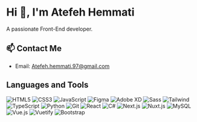 # Hi 👋, I'm Atefeh Hemmati
A passionate Front-End developer.

## 📫 Contact Me
- Email: Atefeh.hemmati.97@gmail.com

## Languages and Tools
![HTML5](https://img.shields.io/badge/-HTML5-E34F26?style=flat&logo=html5)
![CSS3](https://img.shields.io/badge/-CSS3-1572B6?style=flat&logo=css3)
![JavaScript](https://img.shields.io/badge/-JavaScript-F7DF1E?style=flat&logo=javascript)
![Figma](https://img.shields.io/badge/-Figma-F24E1E?style=flat&logo=figma)
![Adobe XD](https://img.shields.io/badge/-XD-FF61F6?style=flat&logo=adobe-xd)
![Sass](https://img.shields.io/badge/-Sass-CC6699?style=flat&logo=sass)
![Tailwind](https://img.shields.io/badge/-Tailwind-38B2AC?style=flat&logo=tailwind-css)
![TypeScript](https://img.shields.io/badge/-TypeScript-3178C6?style=flat&logo=typescript)
![Python](https://img.shields.io/badge/-Python-3776AB?style=flat&logo=python)
![Git](https://img.shields.io/badge/-Git-F05032?style=flat&logo=git)
![React](https://img.shields.io/badge/-React-61DAFB?style=flat&logo=react)
![C#](https://img.shields.io/badge/-C%23-239120?style=flat&logo=c-sharp)
![Next.js](https://img.shields.io/badge/-Next.js-000000?style=flat&logo=next.js)
![Nuxt.js](https://img.shields.io/badge/-Nuxt.js-00DC82?style=flat&logo=nuxt.js)
![MySQL](https://img.shields.io/badge/-MySQL-4479A1?style=flat&logo=mysql)
![Vue.js](https://img.shields.io/badge/-Vue.js-4FC08D?style=flat&logo=vue.js)
![Vuetify](https://img.shields.io/badge/-Vuetify-1867C0?style=flat&logo=vuetify)
![Bootstrap](https://img.shields.io/badge/-Bootstrap-563D7C?style=flat&logo=bootstrap)

